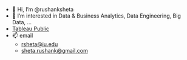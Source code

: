 - 👋 Hi, I’m @rushanksheta
- 👀 I’m interested in Data & Business Analytics, Data Engineering, Big Data, ...
- [Tableau Public](https://public.tableau.com/app/profile/rushank.sheta/vizzes)
- 📫 email
   - [rsheta@iu.edu](mailto:rsheta@iu.edu)
   - [sheta.rushank@gmail.com](mailto:sheta.rushank@gmail.com)
